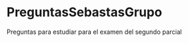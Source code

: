 PreguntasSebastasGrupo
======================

Preguntas para estudiar para el examen del segundo parcial
